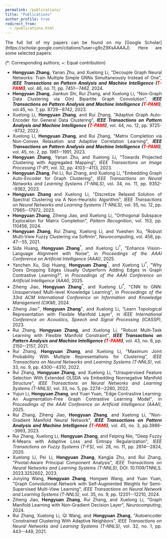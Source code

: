 ```yaml
---
permalink: /publications/
title: "Publications"
author_profile: true
redirect_from: 
  - /publications.html
---
```


<div style="text-align: justify"> 
The full list of my papers can be found on my [Google Scholar](https://scholar.google.com/citations?user=g9cZ9XsAAAAJ). Here are some selected papers: 

(*: Corresponding authors; +: Equal contribution)

- **Hongyuan Zhang**, Yanan Zhu, and Xuelong Li, "Decouple Graph Neural Networks: Train Multiple Simple GNNs Simultaneously Instead of One", ***IEEE Transactions on Pattern Analysis and Machine Intelligence (<font color=red>T-PAMI</font>)***, vol. 46, no. 11, pp. 7451--7462, 2024. 
- **Hongyuan Zhang**, Jiankun Shi, Rui Zhang, and Xuelong Li, "Non-Graph Data Clustering via O(n) Bipartite Graph Convolution", ***IEEE Transactions on Pattern Analysis and Machine Intelligence (<font color=red>T-PAMI</font>)***, vol.45, no. 7, pp. 8729--8742, 2023.
- Xuelong Li, **Hongyuan Zhang**, and Rui Zhang, "Adaptive Graph Auto-Encoder for General Data Clustering", ***IEEE Transactions on Pattern Analysis and Machine Intelligence (<font color=red>T-PAMI</font>)***, vol. 44, no. 12, pp. 9725--9732, 2022. 
- Xuelong Li, **Hongyuan Zhang**, and Rui Zhang, "Matrix Completion via Non-Convex Relaxation and Adaptive Correlation Learning", ***IEEE Transactions on Pattern Analysis and Machine Intelligence (<font color=red>T-PAMI</font>)***, vol. 45, no. 2, pp. 1981--1991, 2023. 
- **Hongyuan Zhang**, Yanan Zhu, and Xuelong Li, "Towards Projected Clustering with Aggregated Mapping", *IEEE Transactions on Image Processing (T-IP)*, vol. 32, pp. 4103--4113, 2023.  
- **Hongyuan Zhang**, Pei Li, Rui Zhang, and Xuelong Li, "Embedding Graph Auto-Encoder for Graph Clustering", *IEEE Transactions on Neural Networks and Learning Systems (T-NNLS)*, vol. 34, no. 11, pp. 9352--9362, 2023. 
- **Hongyuan Zhang** and Xuelong Li, "Discretize Relaxed Solution of Spectral Clustering via A Non-Heuristic Algorithm", *IEEE Transactions on Neural Networks and Learning Systems (T-NNLS)*, vol. 35, no. 12, pp. 17965--17972, 2023.  
- **Hongyuan Zhang**, Ziheng Jiao, and Xuelong Li, "Orthogonal Subspace Exploration for Matrix Completion", *Pattern Recognition*, vol. 153, pp. 110456, 2024. 
- **Hongyuan Zhang**, Rui Zhang, Xuelong Li, and Yueshen Xu, "Robust Multi-View Fuzzy Clustering via Softmin", *Neurocomputing*, vol. 458, pp. 47--55, 2021. 
- Sida Huang, **Hongyuan Zhang**<sup>\*</sup>, and Xuelong Li<sup>\*</sup>, "Enhance Vision-Language Alignment with Noise", in *Proceedings of the AAAI Conference on Artificial Intelligence (AAAI)*, 2025. 
- Yanchen Xu, Siqi Huang, **Hongyuan Zhang**<sup>\*</sup>, and Xuelong Li<sup>\*</sup>, "Why Does Dropping Edges Usually Outperform Adding Edges in Graph Contrastive Learning?", in *Proceedings of the AAAI Conference on Artificial Intelligence (AAAI)*, 2025. 
- Ziheng Jiao, **Hongyuan Zhang**<sup>\*</sup>, and Xuelong Li<sup>\*</sup>, "CNN to GNN: Unsupervised Multi-level Knowledge Learning", in *Proceedings of the 33rd ACM International Conference on Information and Knowledge Management (CIKM)*, 2024. 
- Ziheng Jiao<sup>+</sup>, **Hongyuan Zhang**<sup>+</sup>, and Xuelong Li, "Learn Topological Representation with Flexible Manifold Layer", in *IEEE International Conference on Acoustics, Speech and Signal Processing (ICASSP)*, 2023. 
- Rui Zhang, **Hongyuan Zhang**, and Xuelong Li, "Robust Multi-Task Learning with Flexible Manifold Constraint", ***IEEE Transactions on Pattern Analysis and Machine Intelligence (<font color=red>T-PAMI</font>)***, vol. 43, no. 6, pp. 2150--2157, 2021. 
- Rui Zhang, **Hongyuan Zhang**, and Xuelong Li, "Maximum Joint Probability With Multiple Representations for Clustering", *IEEE Transactions on Neural Networks and Learning Systems (T-NNLS)*, vol. 33, no. 9, pp. 4300--4310, 2022.
- Rui Zhang, **Hongyuan Zhang**, and Xuelong Li, "Unsupervised Feature Selection With Extended OLSDA via Embedding Nonnegative Manifold Structure", *IEEE Transactions on Neural Networks and Learning Systems (T-NNLS)*, vol. 33, no. 5, pp. 2274--2280, 2022. 
- Yujun Li, **Hongyuan Zhang**, and Yuan Yuan, "Edge Contrastive Learning: An Augmentation-Free Graph Contrastive Learning Model", in *Proceedings of the AAAI Conference on Artificial Intelligence (AAAI)*, 2025. 
- Rui Zhang, Ziheng Jiao, **Hongyuan Zhang**, and Xuelong Li, "Non-Gradient Manifold Neural Network", ***IEEE Transactions on Pattern Analysis and Machine Intelligence (<font color=red>T-PAMI</font>)***, vol. 45, no. 3, pp.3986--3993, 2023. 
- Rui Zhang, Xuelong Li, **Hongyuan Zhang**, and Feiping Nie, "Deep Fuzzy K-Means with Adaptive Loss and Entropy Regularization", *IEEE Transactions on Fuzzy Systems (T-FS)*, vol. 28, no. 11, pp. 2814--2824, 2020. 
- Xuelong Li, Pei Li, **Hongyuan Zhang**, Kangjia Zhu, and Rui Zhang, "Pivotal-Aware Principal Component Analysis", *IEEE Transactions on Neural Networks and Learning Systems (T-NNLS)*, DOI: 10.1109/TNNLS. 2023.3252602, 2023. 
- Junying Wang, **Hongyuan Zhang**, Hongwei Wang, and Yuan Yuan, "Graph Convolutional Network with Self-Augmented Weights for Semi-Supervised Multi-View Learning", *IEEE Transactions on Neural Network and Learning Systems (T-NNLS)*, vol. 35, no. 9, pp. 12201--12210, 2024. 
- Ziheng Jiao, **Hongyuan Zhang**, Rui Zhang, and Xuelong Li, "Graph Manifold Learning with Non-Gradient Decision Layer", *Neurocomputing*, 2024. 
- Rui Zhang, Xuelong Li, Qi Wang, and **Hongyuan Zhang**, "Autoencoder Constrained Clustering With Adaptive Neighbors", *IEEE Transactions on Neural Networks and Learning Systems (T-NNLS)*, vol. 32, no. 1, pp. 443--449, 2021. 

 </div>

